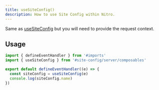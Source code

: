 ```yaml
---
title: useSiteConfig()
description: How to use Site Config within Nitro.
---
```


Same as [useSiteConfig](/docs/site-config/api/use-site-config) but you will need to provide the request context.

## Usage

```ts [serverMiddleware.ts]
import { defineEventHandler } from '#imports'
import { useSiteConfig } from '#site-config/server/composables'

export default defineEventHandler((e) => {
  const siteConfig = useSiteConfig(e)
  console.log(siteConfig.name)
})
```
